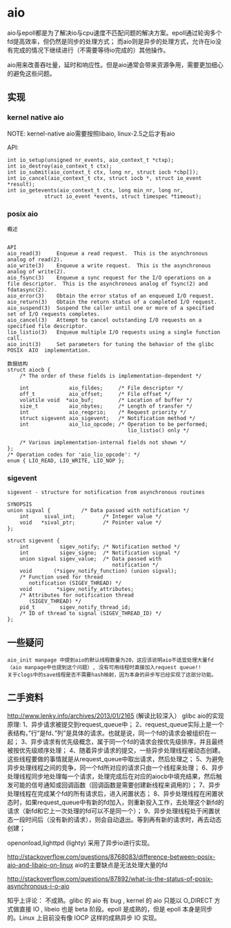 # aio

aio与epoll都是为了解决io与cpu速度不匹配问题的解决方案。epoll通过轮询多个fd提高效率，但仍然是同步的处理方式；
而aio则是异步的处理方式，允许在io没有完成的情况下继续进行（不需要等待io完成的）其他操作。

aio用来改善吞吐量，延时和响应性。但是aio通常会带来资源争用，需要更加细心的避免这些问题。

## 实现

### kernel native aio

NOTE: kernel-native aio需要按照libaio, linux-2.5之后才有aio

API:

    int io_setup(unsigned nr_events, aio_context_t *ctxp);
    int io_destroy(aio_context_t ctx);
    int io_submit(aio_context_t ctx, long nr, struct iocb *cbp[]);
    int io_cancel(aio_context_t ctx, struct iocb *, struct io_event *result);
    int io_getevents(aio_context_t ctx, long min_nr, long nr,
                struct io_event *events, struct timespec *timeout);



### posix aio

    概述
    

    API
    aio_read(3)     Enqueue a read request.  This is the asynchronous analog of read(2).
    aio_write(3)    Enqueue a write request.  This is the asynchronous analog of write(2).
    aio_fsync(3)    Enqueue a sync request for the I/O operations on a file descriptor.  This is the asynchronous analog of fsync(2) and fdatasync(2).
    aio_error(3)    Obtain the error status of an enqueued I/O request.
    aio_return(3)   Obtain the return status of a completed I/O request.
    aio_suspend(3)  Suspend the caller until one or more of a specified set of I/O requests completes.
    aio_cancel(3)   Attempt to cancel outstanding I/O requests on a specified file descriptor.
    lio_listio(3)   Enqueue multiple I/O requests using a single function call.
    aio_init(3)     Set parameters for tuning the behavior of the glibc  POSIX  AIO  implementation.

    数据结构
    struct aiocb {
        /* The order of these fields is implementation-dependent */

        int             aio_fildes;     /* File descriptor */
        off_t           aio_offset;     /* File offset */
        volatile void  *aio_buf;        /* Location of buffer */
        size_t          aio_nbytes;     /* Length of transfer */
        int             aio_reqprio;    /* Request priority */
        struct sigevent aio_sigevent;   /* Notification method */
        int             aio_lio_opcode; /* Operation to be performed;
                                           lio_listio() only */

        /* Various implementation-internal fields not shown */
    };
    /* Operation codes for 'aio_lio_opcode': */
    enum { LIO_READ, LIO_WRITE, LIO_NOP };

### sigevent

    sigevent - structure for notification from asynchronous routines

    SYNOPSIS
    union sigval {          /* Data passed with notification */
        int     sival_int;         /* Integer value */
        void   *sival_ptr;         /* Pointer value */
    };

    struct sigevent {
        int          sigev_notify; /* Notification method */
        int          sigev_signo;  /* Notification signal */
        union sigval sigev_value;  /* Data passed with
                                      notification */
        void       (*sigev_notify_function) (union sigval);
        /* Function used for thread
           notification (SIGEV_THREAD) */
        void        *sigev_notify_attributes;
        /* Attributes for notification thread
           (SIGEV_THREAD) */
        pid_t        sigev_notify_thread_id;
        /* ID of thread to signal (SIGEV_THREAD_ID) */
    };

## 一些疑问
    aio_init manpage 中提到aio的默认线程数量为20，这应该说明aio不适宜处理大量fd（aio manpage中也提到这个问题）, 没有可用线程时直接加入request queue!!
    关于clogs中的save线程是否不需要hash映射，因为本身的异步写已经实现了这部分功能。


## 二手资料

http://www.lenky.info/archives/2013/01/2165 (解读比较深入）
glibc aio的实现原理: 
    1、异步请求被提交到request_queue中；
    2、request_queue实际上是一个表结构，”行”是fd、”列”是具体的请求。也就是说，同一个fd的请求会被组织在一起；
    3、异步请求有优先级概念，属于同一个fd的请求会按优先级排序，并且最终被按优先级顺序处理；
    4、随着异步请求的提交，一些异步处理线程被动态创建。这些线程要做的事情就是从request_queue中取出请求，然后处理之；
    5、为避免异步处理线程之间的竞争，同一个fd所对应的请求只由一个线程来处理；
    6、异步处理线程同步地处理每一个请求，处理完成后在对应的aiocb中填充结果，然后触发可能的信号通知或回调函数（回调函数是需要创建新线程来调用的）；
    7、异步处理线程在完成某个fd的所有请求后，进入闲置状态；
    8、异步处理线程在闲置状态时，如果request_queue中有新的fd加入，则重新投入工作，去处理这个新fd的请求（新fd和它上一次处理的fd可以不是同一个）；
    9、异步处理线程处于闲置状态一段时间后（没有新的请求），则会自动退出。等到再有新的请求时，再去动态创建； 

openonload,lighttpd (lighty) 采用了异步io进行实现。

http://stackoverflow.com/questions/8768083/difference-between-posix-aio-and-libaio-on-linux aio的主要缺点是无法处理大量的fd

http://stackoverflow.com/questions/87892/what-is-the-status-of-posix-asynchronous-i-o-aio

知乎上评论：
    不成熟。glibc 的 aio 有 bug , kernel 的 aio 只能以 O_DIRECT 方式做直接 IO , libeio 也是 beta 阶段。epoll 是成熟的，但是 epoll 本身是同步的。Linux 上目前没有像 IOCP 这样的成熟异步 IO 实现。
